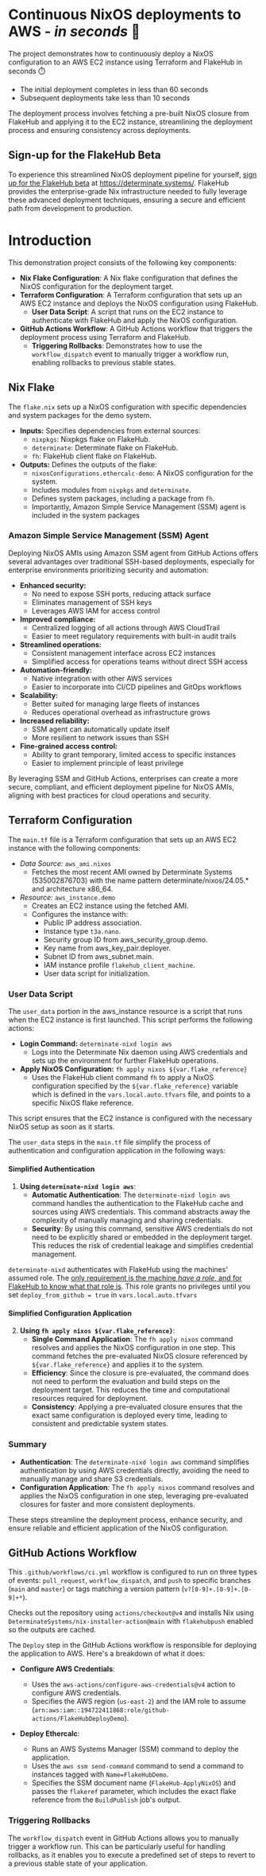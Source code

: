 # Continuous NixOS deployments to AWS - *in seconds* 🚀

The project demonstrates how to continuously deploy a NixOS configuration to an AWS EC2 instance using Terraform and FlakeHub in seconds ️⏱️

- The initial deployment completes in less than 60 seconds
- Subsequent deployments take less than 10 seconds

The deployment process involves fetching a pre-built NixOS closure from FlakeHub and applying it to the EC2 instance, streamlining the deployment process and ensuring consistency across deployments.

## Sign-up for the FlakeHub Beta

To experience this streamlined NixOS deployment pipeline for yourself, [sign up for the FlakeHub beta](https://determinate.systems/) at <https://determinate.systems/>.
FlakeHub provides the enterprise-grade Nix infrastructure needed to fully leverage these advanced deployment techniques, ensuring a secure and efficient path from development to production.

# Introduction

This demonstration project consists of the following key components:

- **Nix Flake Configuration**: A Nix flake configuration that defines the NixOS configuration for the deployment target.
- **Terraform Configuration**: A Terraform configuration that sets up an AWS EC2 instance and deploys the NixOS configuration using FlakeHub.
  - **User Data Script**: A script that runs on the EC2 instance to authenticate with FlakeHub and apply the NixOS configuration.
- **GitHub Actions Workflow**: A GitHub Actions workflow that triggers the deployment process using Terraform and FlakeHub.
  - **Triggering Rollbacks**: Demonstrates how to use the `workflow_dispatch` event to manually trigger a workflow run, enabling rollbacks to previous stable states.

## Nix Flake

The `flake.nix` sets up a NixOS configuration with specific dependencies and system packages for the demo system.

- **Inputs:** Specifies dependencies from external sources:
  - `nixpkgs`: Nixpkgs flake on FlakeHub.
  - `determinate`: Determinate flake on FlakeHub.
  - `fh`: FlakeHub client flake on FlakeHub.
- **Outputs:** Defines the outputs of the flake:
  - `nixosConfigurations.ethercalc-demo`: A NixOS configuration for the system.
  - Includes modules from `nixpkgs` and `determinate`.
  - Defines system packages, including a package from `fh`.
  - Importantly, Amazon Simple Service Management (SSM) agent is included in the system packages

### Amazon Simple Service Management (SSM) Agent

Deploying NixOS AMIs using Amazon SSM agent from GitHub Actions offers several advantages over traditional SSH-based deployments, especially for enterprise environments prioritizing security and automation:

- **Enhanced security:**
  - No need to expose SSH ports, reducing attack surface
  - Eliminates management of SSH keys
  - Leverages AWS IAM for access control
- **Improved compliance:**
  - Centralized logging of all actions through AWS CloudTrail
  - Easier to meet regulatory requirements with built-in audit trails
- **Streamlined operations:**
  - Consistent management interface across EC2 instances
  - Simplified access for operations teams without direct SSH access
- **Automation-friendly:**
  - Native integration with other AWS services
  - Easier to incorporate into CI/CD pipelines and GitOps workflows
- **Scalability:**
  - Better suited for managing large fleets of instances
  - Reduces operational overhead as infrastructure grows
- **Increased reliability:**
  - SSM agent can automatically update itself
  - More resilient to network issues than SSH
- **Fine-grained access control:**
  - Ability to grant temporary, limited access to specific instances
  - Easier to implement principle of least privilege

By leveraging SSM and GitHub Actions, enterprises can create a more secure, compliant, and efficient deployment pipeline for NixOS AMIs, aligning with best practices for cloud operations and security.

## Terraform Configuration

The `main.tf` file is a Terraform configuration that sets up an AWS EC2 instance with the following components:

- *Data Source:* `aws_ami.nixos`
  - Fetches the most recent AMI owned by Determinate Systems (535002876703) with the name pattern determinate/nixos/24.05.* and architecture x86_64.
- *Resource:* `aws_instance.demo`
  - Creates an EC2 instance using the fetched AMI.
  - Configures the instance with:
    - Public IP address association.
    - Instance type `t3a.nano`.
    - Security group ID from aws_security_group.demo.
    - Key name from aws_key_pair.deployer.
    - Subnet ID from aws_subnet.main.
    - IAM instance profile `flakehub_client_machine`.
    - User data script for initialization.

### User Data Script

The `user_data` portion in the aws_instance resource is a script that runs when the EC2 instance is first launched. This script performs the following actions:

- **Login Command:** `determinate-nixd login aws`
  - Logs into the Determinate Nix daemon using AWS credentials and sets up the environment for further FlakeHub operations.
- **Apply NixOS Configuration:** `fh apply nixos ${var.flake_reference}`
  - Uses the FlakeHub client command `fh` to apply a NixOS configuration specified by the `${var.flake_reference}` variable which is defined in the `vars.local.auto.tfvars` file, and points to a specific NixOS flake reference.

This script ensures that the EC2 instance is configured with the necessary NixOS setup as soon as it starts.

The `user_data` steps in the `main.tf` file simplify the process of authentication and configuration application in the following ways:

#### Simplified Authentication

1. **Using `determinate-nixd login aws`**:
   - **Automatic Authentication**: The `determinate-nixd login aws` command handles the authentication to the FlakeHub cache and sources using AWS credentials. This command abstracts away the complexity of manually managing and sharing credentials.
   - **Security**: By using this command, sensitive AWS credentials do not need to be explicitly shared or embedded in the deployment target. This reduces the risk of credential leakage and simplifies credential management.

`determinate-nixd` authenticates with FlakeHub using the machines' assumed role.
The [only requirement is the machine *have a role*, and for FlakeHub to know what that role is](https://learn.determinate.systems/advanced/log-in-with-aws-sts).
This role grants no privileges until you set `deploy_from_github = true` in `vars.local.auto.tfvars`

#### Simplified Configuration Application

2. **Using `fh apply nixos ${var.flake_reference}`**:
   - **Single Command Application**: The `fh apply nixos` command resolves and applies the NixOS configuration in one step. This command fetches the pre-evaluated NixOS closure referenced by `${var.flake_reference}` and applies it to the system.
   - **Efficiency**: Since the closure is pre-evaluated, the command does not need to perform the evaluation and build steps on the deployment target. This reduces the time and computational resources required for deployment.
   - **Consistency**: Applying a pre-evaluated closure ensures that the exact same configuration is deployed every time, leading to consistent and predictable system states.

### Summary

- **Authentication**: The `determinate-nixd login aws` command simplifies authentication by using AWS credentials directly, avoiding the need to manually manage and share S3 credentials.
- **Configuration Application**: The `fh apply nixos` command resolves and applies the NixOS configuration in one step, leveraging pre-evaluated closures for faster and more consistent deployments.

These steps streamline the deployment process, enhance security, and ensure reliable and efficient application of the NixOS configuration.

## GitHub Actions Workflow

This `.github/workflows/ci.yml` workflow is configured to run on three types of events: `pull_request`, `workflow_dispatch`, and `push` to specific branches (`main` and `master`) or tags matching a version pattern (`v?[0-9]+.[0-9]+.[0-9]+*`).

Checks out the repository using `actions/checkout@v4` and installs Nix using `DeterminateSystems/nix-installer-action@main` with `flakehubpush` enabled so the outputs are cached.

The `Deploy` step in the GitHub Actions workflow is responsible for deploying the application to AWS. Here's a breakdown of what it does:

- **Configure AWS Credentials**:
  - Uses the `aws-actions/configure-aws-credentials@v4` action to configure AWS credentials.
  - Specifies the AWS region (`us-east-2`) and the IAM role to assume (`arn:aws:iam::194722411868:role/github-actions/FlakeHubDeployDemo`).

- **Deploy Ethercalc**:
  - Runs an AWS Systems Manager (SSM) command to deploy the application.
  - Uses the `aws ssm send-command` command to send a command to instances tagged with `Name=FlakeHubDemo`.
  - Specifies the SSM document name (`FlakeHub-ApplyNixOS`) and passes the `flakeref` parameter, which includes the exact flake reference from the `BuildPublish` job's output.

### Triggering Rollbacks

The `workflow_dispatch` event in GitHub Actions allows you to manually trigger a workflow run. This can be particularly useful for handling rollbacks, as it enables you to execute a predefined set of steps to revert to a previous stable state of your application.
